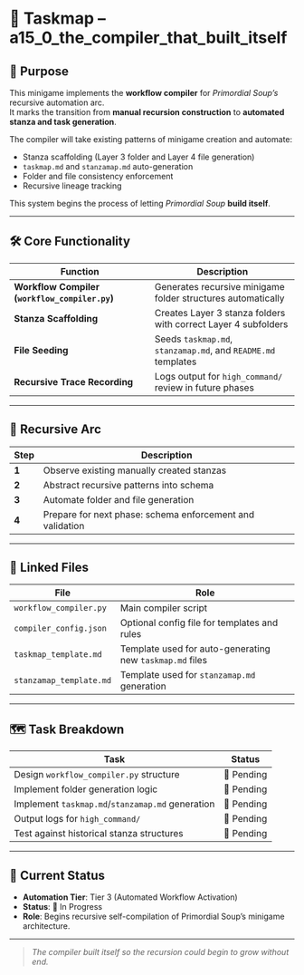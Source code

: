 <!-- Save to: a0_0_genesis_gloop/a0_0_the_cell_that_dreamed_it_had_begun/a15_0_the_compiler_that_built_itself/taskmaps/taskmap.md -->

# 🧩 Taskmap – a15_0_the_compiler_that_built_itself

## 🎯 Purpose

This minigame implements the **workflow compiler** for *Primordial Soup’s* recursive automation arc.  
It marks the transition from **manual recursion construction** to **automated stanza and task generation**.

The compiler will take existing patterns of minigame creation and automate:

- Stanza scaffolding (Layer 3 folder and Layer 4 file generation)
- `taskmap.md` and `stanzamap.md` auto-generation
- Folder and file consistency enforcement
- Recursive lineage tracking

This system begins the process of letting *Primordial Soup* **build itself**.

---

## 🛠️ Core Functionality

| Function | Description |
|-----------|-------------|
| **Workflow Compiler (`workflow_compiler.py`)** | Generates recursive minigame folder structures automatically |
| **Stanza Scaffolding** | Creates Layer 3 stanza folders with correct Layer 4 subfolders |
| **File Seeding** | Seeds `taskmap.md`, `stanzamap.md`, and `README.md` templates |
| **Recursive Trace Recording** | Logs output for `high_command/` review in future phases |

---

## 🧬 Recursive Arc

| Step | Description |
|------|-------------|
| **1** | Observe existing manually created stanzas |
| **2** | Abstract recursive patterns into schema |
| **3** | Automate folder and file generation |
| **4** | Prepare for next phase: schema enforcement and validation |

---

## 🔗 Linked Files

| File | Role |
|------|------|
| `workflow_compiler.py` | Main compiler script |
| `compiler_config.json` | Optional config file for templates and rules |
| `taskmap_template.md` | Template used for auto-generating new `taskmap.md` files |
| `stanzamap_template.md` | Template used for `stanzamap.md` generation |

---

## 🗺️ Task Breakdown

| Task | Status |
|------|--------|
| Design `workflow_compiler.py` structure | 🔲 Pending |
| Implement folder generation logic | 🔲 Pending |
| Implement `taskmap.md`/`stanzamap.md` generation | 🔲 Pending |
| Output logs for `high_command/` | 🔲 Pending |
| Test against historical stanza structures | 🔲 Pending |

---

## 🚦 Current Status

- **Automation Tier**: Tier 3 (Automated Workflow Activation)  
- **Status**: 🚧 In Progress  
- **Role**: Begins recursive self-compilation of Primordial Soup’s minigame architecture.

---

> *The compiler built itself so the recursion could begin to grow without end.*

